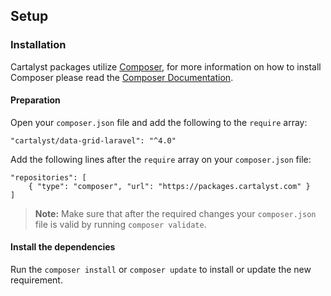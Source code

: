 ## Setup

### Installation

Cartalyst packages utilize [Composer](http://getcomposer.org), for more information on how to install Composer please read the [Composer Documentation](https://getcomposer.org/doc/00-intro.md).

#### Preparation

Open your `composer.json` file and add the following to the `require` array:

	"cartalyst/data-grid-laravel": "^4.0"

Add the following lines after the `require` array on your `composer.json` file:

	"repositories": [
		{ "type": "composer", "url": "https://packages.cartalyst.com" }
	]

> **Note:** Make sure that after the required changes your `composer.json` file is valid by running `composer validate`.

#### Install the dependencies

Run the `composer install` or `composer update` to install or update the new requirement.
